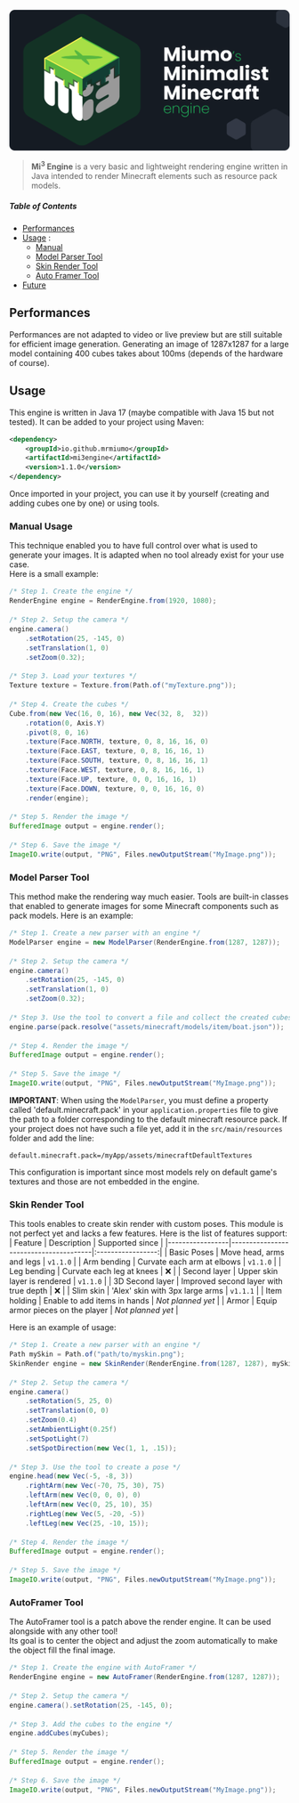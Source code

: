 ![Mi³ logo](mi3-banner.png)

> **Mi<sup>3</sup> Engine** is a very basic and lightweight rendering engine written in Java intended to render Minecraft elements such as resource pack models.

##### Table of Contents  
- [Performances](#performances)  
- [Usage](#usage) :
  - [Manual](#manual)
  - [Model Parser Tool](#modelParser)
  - [Skin Render Tool](#skinRender)
  - [Auto Framer Tool](#autoFramer)
- [Future](#future)

## Performances
<a name="performances"></a>
Performances are not adapted to video or live preview but are still suitable for efficient image generation. Generating an image of 1287x1287 for a large model containing 400 cubes takes about 100ms (depends of the hardware of course).

## Usage
<a name="usage"></a>
This engine is written in Java 17 (maybe compatible with Java 15 but not tested). It can be added to your project using Maven:
```xml
<dependency>
    <groupId>io.github.mrmiumo</groupId>
    <artifactId>mi3engine</artifactId>
    <version>1.1.0</version>
</dependency>
```
Once imported in your project, you can use it by yourself (creating and adding cubes one by one) or using tools.

### Manual Usage
<a name="manual"></a>
This technique enabled you to have full control over what is used to generate your images. It is adapted when no tool already exist for your use case.</br>
Here is a small example:

```java
/* Step 1. Create the engine */
RenderEngine engine = RenderEngine.from(1920, 1080);

/* Step 2. Setup the camera */
engine.camera()
    .setRotation(25, -145, 0)
    .setTranslation(1, 0)
    .setZoom(0.32);

/* Step 3. Load your textures */
Texture texture = Texture.from(Path.of("myTexture.png"));

/* Step 4. Create the cubes */
Cube.from(new Vec(16, 0, 16), new Vec(32, 8,  32))
    .rotation(0, Axis.Y)
    .pivot(8, 0, 16)
    .texture(Face.NORTH, texture, 0, 8, 16, 16, 0)
    .texture(Face.EAST, texture, 0, 8, 16, 16, 1)
    .texture(Face.SOUTH, texture, 0, 8, 16, 16, 1)
    .texture(Face.WEST, texture, 0, 8, 16, 16, 1)
    .texture(Face.UP, texture, 0, 0, 16, 16, 1)
    .texture(Face.DOWN, texture, 0, 0, 16, 16, 0)
    .render(engine);

/* Step 5. Render the image */
BufferedImage output = engine.render();

/* Step 6. Save the image */
ImageIO.write(output, "PNG", Files.newOutputStream("MyImage.png"));
```

### Model Parser Tool
<a name="modelParser"></a>
This method make the rendering way much easier. Tools are built-in classes that enabled to generate images for some Minecraft components such as pack models. Here is an example:

```java
/* Step 1. Create a new parser with an engine */
ModelParser engine = new ModelParser(RenderEngine.from(1287, 1287));

/* Step 2. Setup the camera */
engine.camera()
    .setRotation(25, -145, 0)
    .setTranslation(1, 0)
    .setZoom(0.32);

/* Step 3. Use the tool to convert a file and collect the created cubes */
engine.parse(pack.resolve("assets/minecraft/models/item/boat.json"));

/* Step 4. Render the image */
BufferedImage output = engine.render();

/* Step 5. Save the image */
ImageIO.write(output, "PNG", Files.newOutputStream("MyImage.png"));
```
**IMPORTANT**: When using the `ModelParser`, you must define a property called 'default.minecraft.pack' in your `application.properties` file to give the path to a folder corresponding to the default minecraft resource pack. If your project does not have such a file yet, add it in the `src/main/resources` folder and add the line:
```properties
default.minecraft.pack=/myApp/assets/minecraftDefaultTextures
```
This configuration is important since most models rely on default game's textures and those are not embedded in the engine.

### Skin Render Tool
<a name="skinRender"></a>
This tools enables to create skin render with custom poses. This module is not perfect yet and lacks a few features. Here is the list of features support:
| Feature         | Description                           | Supported since   |
|-----------------|---------------------------------------|:-----------------:|
| Basic Poses     | Move head, arms and legs              | `v1.1.0`          |
| Arm bending     | Curvate each arm at elbows            | `v1.1.0`          |
| Leg bending     | Curvate each leg at knees             | :x:               |
| Second layer    | Upper skin layer is rendered          | `v1.1.0`          |
| 3D Second layer | Improved second layer with true depth | :x:               |
| Slim skin       | 'Alex' skin with 3px large arms       | `v1.1.1`          |
| Item holding    | Enable to add items in hands          | *Not planned yet* |
| Armor           | Equip armor pieces on the player      | *Not planned yet* |

Here is an example of usage:

```java
/* Step 1. Create a new parser with an engine */
Path mySkin = Path.of("path/to/myskin.png");
SkinRender engine = new SkinRender(RenderEngine.from(1287, 1287), mySkin);

/* Step 2. Setup the camera */
engine.camera()
    .setRotation(5, 25, 0)
    .setTranslation(0, 0)
    .setZoom(0.4)
    .setAmbientLight(0.25f)
    .setSpotLight(7)
    .setSpotDirection(new Vec(1, 1, .15));

/* Step 3. Use the tool to create a pose */
engine.head(new Vec(-5, -8, 3))
    .rightArm(new Vec(-70, 75, 30), 75)
    .leftArm(new Vec(0, 0, 0), 0)
    .leftArm(new Vec(0, 25, 10), 35)
    .rightLeg(new Vec(5, -20, -5))
    .leftLeg(new Vec(25, -10, 15));

/* Step 4. Render the image */
BufferedImage output = engine.render();

/* Step 5. Save the image */
ImageIO.write(output, "PNG", Files.newOutputStream("MyImage.png"));
```

### AutoFramer Tool
<a name="autoFramer"></a>
The AutoFramer tool is a patch above the render engine. It can be used alongside with any other tool!<br>
Its goal is to center the object and adjust the zoom automatically to make the object fill the final image.

```java
/* Step 1. Create the engine with AutoFramer */
RenderEngine engine = new AutoFramer(RenderEngine.from(1287, 1287));

/* Step 2. Setup the camera */
engine.camera().setRotation(25, -145, 0);

/* Step 3. Add the cubes to the engine */
engine.addCubes(myCubes);

/* Step 5. Render the image */
BufferedImage output = engine.render();

/* Step 6. Save the image */
ImageIO.write(output, "PNG", Files.newOutputStream("MyImage.png"));
```